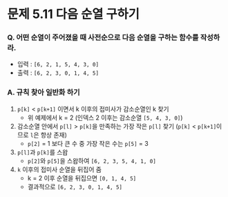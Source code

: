 # 문제 5.11 다음 순열 구하기
### Q. 어떤 순열이 주어졌을 때 사전순으로 다음 순열을 구하는 함수를 작성하라.
* 입력 : `[6, 2, 1, 5, 4, 3, 0]`
* 출력 : `[6, 2, 3, 0, 1, 4, 5]`

### A. 규칙 찾아 일반화 하기
1. `p[k]` < `p[k+1]` 이면서 k 이후의 접미사가 감소순열인 k 찾기
    * 위 예제에서 k = 2 (인덱스 2 이후는 감소순열 `[5, 4, 3, 0]`)
2. 감소순열 안에서 `p[l]` > `p[k]`을 만족하는 가장 작은 `p[l]` 찾기 (`p[k]` < `p[k+1]`이므로 `l`은 항상 존재)
    * `p[2]` = 1 보다 큰 수 중 가장 작은 수는 `p[5]` = 3
3. `p[l]`과 `p[k]`를 스왑
    * `p[2]`와 `p[5]`을 스왑하여 `[6, 2, 3, 5, 4, 1, 0]`
4. `k` 이후의 접미사 순열을 뒤집어 줌
    * k = 2 이후 순열을 뒤집으면 `[0, 1, 4, 5]`
    * 결과적으로 `[6, 2, 3, 0, 1, 4, 5]`

